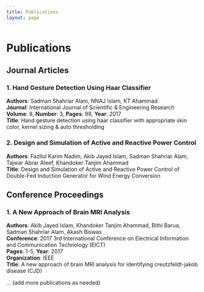 ```yaml
---
title: Publications
layout: page
---
```


# Publications

## Journal Articles

### 1. Hand Gesture Detection Using Haar Classifier
**Authors**: Sadman Shahriar Alam, NNAJ Islam, KT Ahammad  
**Journal**: International Journal of Scientific & Engineering Research  
**Volume**: 8, **Number**: 3, **Pages**: 98, **Year**: 2017  
**Title**: Hand gesture detection using haar classifier with appropriate skin color, kernel sizing & auto thresholding  

### 2. Design and Simulation of Active and Reactive Power Control
**Authors**: Fazllul Karim Nadim, Akib Jayed Islam, Sadman Shahriar Alam, Tajwar Abrar Aleef, Khandoker Tanjim Ahammad  
**Title**: Design and Simulation of Active and Reactive Power Control of Double-Fed Induction Generator for Wind Energy Conversion  

## Conference Proceedings

### 1. A New Approach of Brain MRI Analysis
**Authors**: Akib Jayed Islam, Khandoker Tanjim Ahammad, Bithi Barua, Sadman Shahriar Alam, Akash Biswas  
**Conference**: 2017 3rd International Conference on Electrical Information and Communication Technology (EICT)  
**Pages**: 1-5, **Year**: 2017  
**Organization**: IEEE  
**Title**: A new approach of brain MRI analysis for identifying creutzfeldt-jakob disease (CJD)  

... (add more publications as needed)
